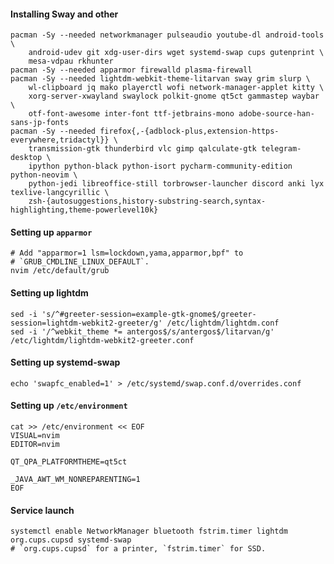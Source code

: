 #### Installing Sway and other
    pacman -Sy --needed networkmanager pulseaudio youtube-dl android-tools \
        android-udev git xdg-user-dirs wget systemd-swap cups gutenprint \
        mesa-vdpau rkhunter
    pacman -Sy --needed apparmor firewalld plasma-firewall
    pacman -Sy --needed lightdm-webkit-theme-litarvan sway grim slurp \
        wl-clipboard jq mako playerctl wofi network-manager-applet kitty \
        xorg-server-xwayland swaylock polkit-gnome qt5ct gammastep waybar \
        otf-font-awesome inter-font ttf-jetbrains-mono adobe-source-han-sans-jp-fonts
    pacman -Sy --needed firefox{,-{adblock-plus,extension-https-everywhere,tridactyl}} \
        transmission-gtk thunderbird vlc gimp qalculate-gtk telegram-desktop \
        ipython python-black python-isort pycharm-community-edition python-neovim \
        python-jedi libreoffice-still torbrowser-launcher discord anki lyx texlive-langcyrillic \
        zsh-{autosuggestions,history-substring-search,syntax-highlighting,theme-powerlevel10k}

#### Setting up `apparmor`
    # Add "apparmor=1 lsm=lockdown,yama,apparmor,bpf" to
    # `GRUB_CMDLINE_LINUX_DEFAULT`.
    nvim /etc/default/grub

#### Setting up lightdm
    sed -i 's/^#greeter-session=example-gtk-gnome$/greeter-session=lightdm-webkit2-greeter/g' /etc/lightdm/lightdm.conf
    sed -i '/^webkit_theme *= antergos$/s/antergos$/litarvan/g' /etc/lightdm/lightdm-webkit2-greeter.conf

#### Setting up systemd-swap
    echo 'swapfc_enabled=1' > /etc/systemd/swap.conf.d/overrides.conf

#### Setting up `/etc/environment`
    cat >> /etc/environment << EOF
    VISUAL=nvim
    EDITOR=nvim

    QT_QPA_PLATFORMTHEME=qt5ct

    _JAVA_AWT_WM_NONREPARENTING=1
    EOF

#### Service launch
    systemctl enable NetworkManager bluetooth fstrim.timer lightdm org.cups.cupsd systemd-swap
    # `org.cups.cupsd` for a printer, `fstrim.timer` for SSD.
